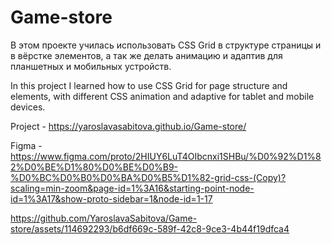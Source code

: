 # Game-store

В этом проекте училась использовать CSS Grid в структуре страницы и в вёрстке элементов, а так же делать анимацию и адаптив для планшетных и мобильных устройств.

In this project I learned how to use CSS Grid for page structure and elements, with different CSS animation and adaptive for tablet and mobile devices.

Project - https://yaroslavasabitova.github.io/Game-store/

Figma - https://www.figma.com/proto/2HIUY6LuT4OIbcnxi1SHBu/%D0%92%D1%82%D0%BE%D1%80%D0%BE%D0%B9-%D0%BC%D0%B0%D0%BA%D0%B5%D1%82-grid-css-(Copy)?scaling=min-zoom&page-id=1%3A16&starting-point-node-id=1%3A17&show-proto-sidebar=1&node-id=1-17


https://github.com/YaroslavaSabitova/Game-store/assets/114692293/b6df669c-589f-42c8-9ce3-4b44f19dfca4

